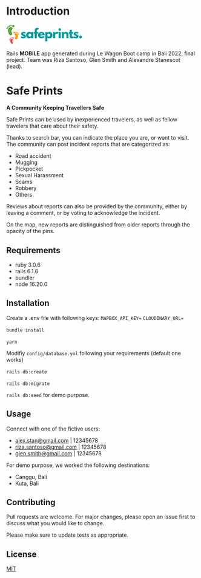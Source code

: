 # Introduction

<img src="https://github.com/alexstan67/safe-prints/blob/master/app/assets/images/SafePrintsFullLogo.png" width="200" />

Rails **MOBILE** app generated during Le Wagon Boot camp in Bali 2022, final project. Team was Riza Santoso, Glen Smith and Alexandre Stanescot (lead).

# Safe Prints

**A Community Keeping Travellers Safe**

Safe Prints can be used by inexperienced travelers, as well as fellow travelers that care about their safety.

Thanks to search bar, you can indicate the place you are, or want to visit. The community can post incident reports that are categorized as:
* Road accident
* Mugging
* Pickpocket
* Sexual Harassment
* Scams
* Robbery
* Others

Reviews about reports can also be provided by the community, either by leaving a comment, or by voting to acknowledge the incident.

On the map, new reports are distinguished from older reports through the opacity of the pins.

## Requirements
* ruby 3.0.6
* rails 6.1.6
* bundler
* node 16.20.0

## Installation
Create a .env file with following keys:
`MAPBOX_API_KEY=`
`CLOUDINARY_URL=`

`bundle install`

`yarn`

Modifiy `config/database.yml` following your requirements (default one works)

`rails db:create`

`rails db:migrate`

`rails db:seed` for demo purpose.

## Usage

Connect with one of the fictive users:
* alex.stan@gmail.com     | 12345678
* riza.santoso@gmail.com  | 12345678
* glen.smith@gmail.com    | 12345678

For demo purpose, we worked the following destinations:
* Canggu, Bali
* Kuta, Bali

## Contributing
Pull requests are welcome. For major changes, please open an issue first to discuss what you would like to change.

Please make sure to update tests as appropriate.

## License
[MIT](https://choosealicense.com/licenses/mit/)
